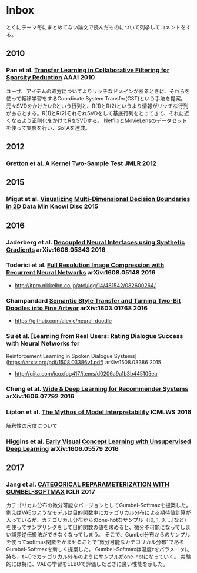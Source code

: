 # Inbox
とくにテーマ毎にまとめてない論文で読んだものについて列挙してコメントをする。

## 2010

### Pan et al. [Transfer Learning in Collaborative Filtering for Sparsity Reduction](http://www.aaai.org/ocs/index.php/AAAI/AAAI10/paper/viewFile/1649/1963/) AAAI 2010

ユーザ、アイテムの双方についてよりリッチなドメインがあるときに、それらを使って転移学習をするCoordinate System Transfer(CST)という手法を提案。
元々SVDをかけたいRという行列と、R(1)とR(2)というより情報がリッチな行列があるとする。R(1)とR(2)それぞれSVDをして基底行列をとってきて、それに近くなるよう正則化をかけてRをSVDする。
NetflixとMovieLensのデータセットを使って実験を行い、SoTAを達成。

## 2012

### Gretton et al. [A Kernel Two-Sample Test](http://www.jmlr.org/papers/volume13/gretton12a/gretton12a.pdf) JMLR 2012

## 2015

### Migut et al. [Visualizing Multi-Dimensional Decision Boundaries in 2D](https://pure.uva.nl/ws/files/2110683/164710_431596.pdf)  Data Min Knowl Disc 2015

## 2016

### Jaderberg et al. [Decoupled Neural Interfaces using Synthetic Gradients](https://arxiv.org/pdf/1608.05343v1.pdf) arXiv:1608.05343 2016

### Toderici et al. [Full Resolution Image Compression with Recurrent Neural Networks](https://arxiv.org/pdf/1608.05148v1.pdf) arXiv:1608.05148 2016

- http://itpro.nikkeibp.co.jp/atcl/idg/14/481542/082600264/

### Champandard [Semantic Style Transfer and Turning Two-Bit Doodles into Fine Artwor](https://arxiv.org/pdf/1603.01768v1.pdf) arXiv:1603.01768 2016

- https://github.com/alexjc/neural-doodle

### Su et al. [Learning from Real Users: Rating Dialogue Success with Neural Networks for
Reinforcement Learning in Spoken Dialogue Systems](https://arxiv.org/pdf/1508.03386v1.pdf) arXiv:1508.03386 2015

- http://qiita.com/icoxfog417/items/d0206a9a1b3b445105ea

### Cheng et al. [Wide & Deep Learning for Recommender Systems](https://arxiv.org/pdf/1606.07792v1.pdf) arXiv:1606.07792 2016

### Lipton et al. [The Mythos of Model Interpretability](https://arxiv.org/pdf/1606.03490v2.pdf) ICMLWS 2016

解釈性の尺度について

### Higgins et al. [Early Visual Concept Learning with Unsupervised Deep Learning](https://arxiv.org/pdf/1606.05579v3.pdf) arXiv:1606.05579 2016

## 2017

### Jang et al. [CATEGORICAL REPARAMETERIZATION WITH GUMBEL-SOFTMAX](https://arxiv.org/pdf/1611.01144.pdf) ICLR 2017

カテゴリカル分布の微分可能なバージョンとしてGumbel-Softmaxを提案した。
例えばVAEのようなモデルは目的関数中にカテゴリカル分布による期待値計算が入っているが、カテゴリカル分布からのone-hotなサンプル（[0, 1, 0, ...]など）を使ってサンプリングをして目的関数の値を求めると、微分不可能になってしまい誤差逆伝搬法ができなくなってしまう。
そこで、Gumbel分布からのサンプルを使ってsoftmax関数をかませることで"微分可能なカテゴリカル分布"であるGumbel-Softmaxを新しく提案した。
Gumbel-Softmaxは温度τをパラメータに持ち，τ↓0でカテゴリカル分布のようにサンプルがone-hotになっていく。
実験的には特に、VAEの学習をELBOで評価したときに良い性能を示した。

